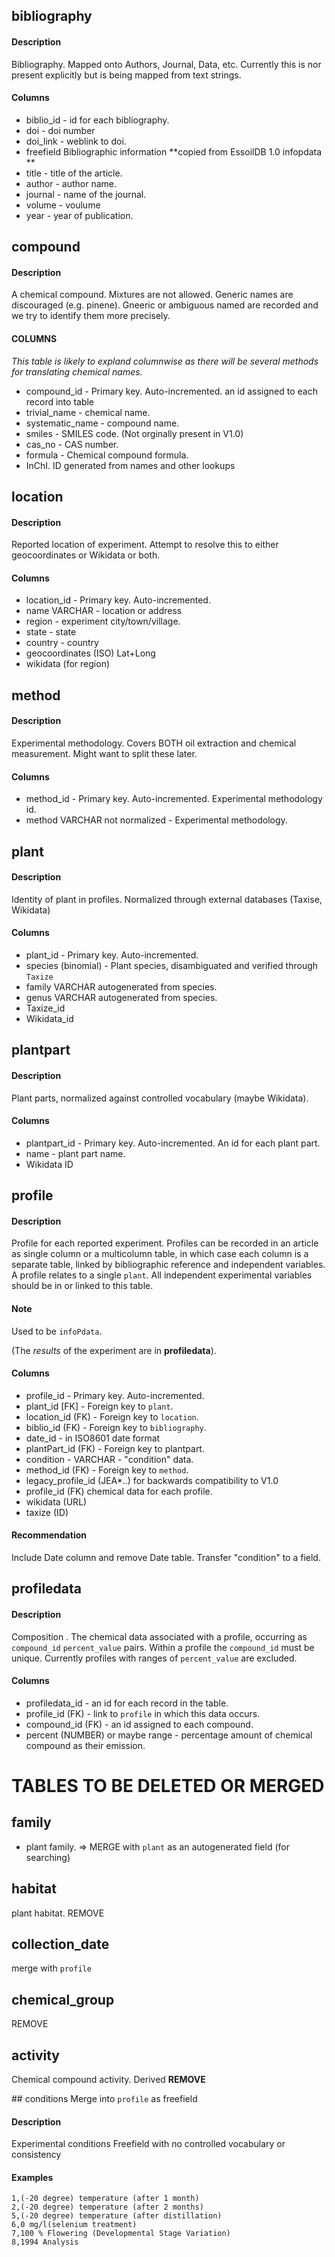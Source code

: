 
## bibliography
#### Description
Bibliography. Mapped onto Authors, Journal, Data, etc.
Currently this is nor present explicitly but is being mapped from text strings.

#### Columns

- biblio_id - id for each bibliography.
- doi - doi number
- doi_link - weblink to doi.
- freefield Bibliographic information **copied from EssoilDB 1.0 infopdata **
- title - title of the article.
- author - author name.
- journal - name of the journal.
- volume - voulume
- year - year of publication.



## compound

#### Description 
A chemical compound.
Mixtures are not allowed. Generic names are discouraged (e.g. pinene). Gneeric or ambiguous named are recorded 
and we try to identify them more precisely.

#### COLUMNS
*This table is likely to expland columnwise as there will be several methods for translating chemical names.*

- compound_id - Primary key. Auto-incremented. an id assigned to each record into table
- trivial_name - chemical name.
- systematic_name - compound name.
- smiles - SMILES code. (Not orginally present in V1.0)
- cas_no - CAS number.
- formula - Chemical compound formula.
- InChI. ID generated from names and other lookups


## location
#### Description
Reported location of experiment. Attempt to resolve this to either geocoordinates or Wikidata or both.

#### Columns

- location_id - Primary key. Auto-incremented.
- name VARCHAR - location or address
- region - experiment city/town/village.
- state - state
- country - country
- geocoordinates (ISO) Lat+Long
- wikidata (for region)

## method
#### Description 
Experimental methodology.
Covers BOTH oil extraction and chemical measurement. Might want to split these later.

#### Columns

- method_id - Primary key. Auto-incremented. Experimental methodology id.
- method VARCHAR not normalized - Experimental methodology.




## plant

#### Description

Identity of plant in profiles. Normalized through external databases (Taxise, Wikidata)

#### Columns

- plant_id - Primary key. Auto-incremented.
- species (binomial) - Plant species, disambiguated and verified through `Taxize`
- family VARCHAR autogenerated from species. 
- genus VARCHAR autogenerated from species.
- Taxize_id
- Wikidata_id

## plantpart
#### Description
Plant parts, normalized against controlled vocabulary (maybe Wikidata).

#### Columns
- plantpart_id - Primary key. Auto-incremented. An id for each plant part.
- name - plant part name.
- Wikidata ID



## profile

#### Description 
Profile for each reported experiment. Profiles can be recorded in an article as single column or a multicolumn table, 
in which case each column is a separate table, linked by bibliographic reference and independent variables. A profile 
relates to a single `plant`. All independent experimental variables should be in or linked to this table.

#### Note
Used to be `infoPdata`.

(The *results* of the experiment are in **profiledata**). 

#### Columns

- profile_id - Primary key. Auto-incremented.
- plant_id [FK] - Foreign key to `plant`. 
- location_id (FK) - Foreign key to `location`.
- biblio_id (FK) - Foreign key to `bibliography`.
- date_id - in ISO8601 date format
- plantPart_id (FK) - Foreign key to plantpart. 
- condition - VARCHAR - "condition" data.  
- method_id (FK) - Foreign key to `method`. 
- legacy_profile_id (JEA*..) for backwards compatibility to V1.0
- profile_id (FK) chemical data for each profile.
- wikidata (URL)
- taxize (ID)

#### Recommendation
Include Date column and remove Date table.
Transfer "condition" to a field.

## profiledata
#### Description 
Composition . The chemical data associated with a profile, occurring as `compound_id` `percent_value` pairs.
Within a profile the `compound_id` must be unique.
Currently profiles with ranges of `percent_value` are excluded.

#### Columns

- profiledata_id - an id for each record in the table.
- profile_id (FK) - link to `profile` in which this data occurs.
- compound_id (FK) - an id assigned to each compound.
- percent (NUMBER) or maybe range - percentage amount of chemical compound as their emission.

# TABLES TO BE DELETED OR MERGED

## family
- plant family. => MERGE with `plant` as an autogenerated field (for searching)

## habitat 
plant habitat. REMOVE

## collection_date
merge with `profile`

## chemical_group
REMOVE

## activity
Chemical compound activity. Derived **REMOVE**

## conditions 
Merge into `profile` as freefield

#### Description
Experimental conditions
Freefield with no controlled vocabulary or consistency

#### Examples
```
1,(-20 degree) temperature (after 1 month)
2,(-20 degree) temperature (after 2 months)
5,(-20 degree) temperature (after distillation)
6,0 mg/l(selenium treatment)
7,100 % Flowering (Developmental Stage Variation)
8,1994 Analysis
```




